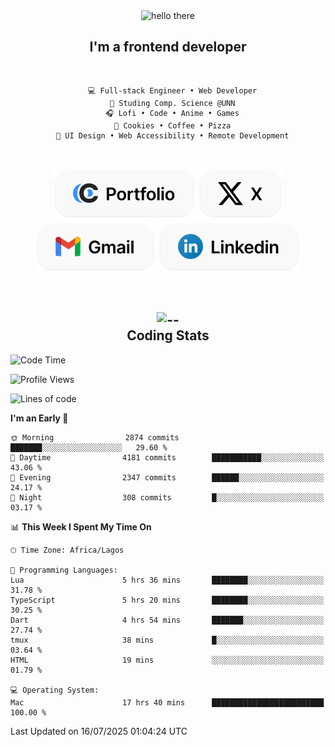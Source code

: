 <div align="center">
  
  <img src="https://readme-typing-svg.demolab.com?font=Fira+Code&weight=600&size=24&duration=4000&pause=300&color=3291FF&center=true&vCenter=true&random=false&width=300&height=24&lines=Hey+There;Hola;Namaste;Aloha;Bonjour;Konnichiwa" alt="hello there" height="36" width="300" />
  <h2>I'm a frontend developer</h2>
  
</div>

<br/>

<div align="center">
  
  ```
    💻 Full-stack Engineer • Web Developer
    💼 Studing Comp. Science @UNN
    🎧 Lofi • Code • Anime • Games
    🍪 Cookies • Coffee • Pizza
    📖 UI Design • Web Accessibility • Remote Development
  ```

</div>

<br/>

<div align="center">

  [![portfolio](./assets/badge-portfolio.svg)](https://okoyecharles.com)
  [![X](./assets/badge-x.svg)](https://x.com/okoyecharlesk)
  [![mail](./assets/badge-mail.svg)](mailto:okoyecharles509@gmail.com)
  [![linkedin](./assets/badge-linkedin.svg)](https://linkedin.com/in/okoyecharles)
  
</div>

<br/>



<div align="center">

  <h2>
    <img src="https://media.giphy.com/media/UVG0BN8TOMKkPOJS6e/giphy.gif?cid=790b7611dhvp8dydhh4r22mjr73owy4d5zzlo7s5zyk60w8s&ep=v1_stickers_search&rid=giphy.gif&ct=s" alt="--" height="50" width="50" />
    <br/>
    Coding Stats
  </h2>
  
</div>

<!--START_SECTION:waka-->
![Code Time](http://img.shields.io/badge/Code%20Time-686%20hrs%2042%20mins-blue)

![Profile Views](http://img.shields.io/badge/Profile%20Views-3-blue)

![Lines of code](https://img.shields.io/badge/From%20Hello%20World%20I%27ve%20Written-8.8%20million%20lines%20of%20code-blue)

**I'm an Early 🐤** 

```text
🌞 Morning                2874 commits        ███████░░░░░░░░░░░░░░░░░░   29.60 % 
🌆 Daytime                4181 commits        ███████████░░░░░░░░░░░░░░   43.06 % 
🌃 Evening                2347 commits        ██████░░░░░░░░░░░░░░░░░░░   24.17 % 
🌙 Night                  308 commits         █░░░░░░░░░░░░░░░░░░░░░░░░   03.17 % 
```


📊 **This Week I Spent My Time On** 

```text
🕑︎ Time Zone: Africa/Lagos

💬 Programming Languages: 
Lua                      5 hrs 36 mins       ████████░░░░░░░░░░░░░░░░░   31.78 % 
TypeScript               5 hrs 20 mins       ████████░░░░░░░░░░░░░░░░░   30.25 % 
Dart                     4 hrs 54 mins       ███████░░░░░░░░░░░░░░░░░░   27.74 % 
tmux                     38 mins             █░░░░░░░░░░░░░░░░░░░░░░░░   03.64 % 
HTML                     19 mins             ░░░░░░░░░░░░░░░░░░░░░░░░░   01.79 % 

💻 Operating System: 
Mac                      17 hrs 40 mins      █████████████████████████   100.00 % 
```


 Last Updated on 16/07/2025 01:04:24 UTC
<!--END_SECTION:waka-->
